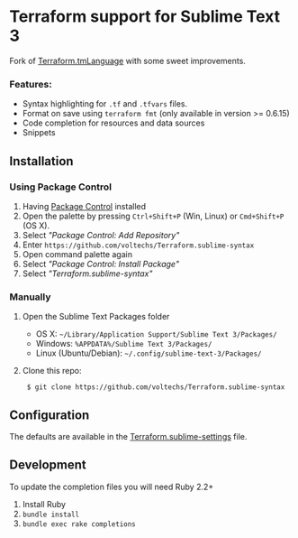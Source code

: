 Terraform support for Sublime Text 3
====================================

Fork of [Terraform.tmLanguage][base_repo] with some sweet improvements.

### Features:

* Syntax highlighting for `.tf` and `.tfvars` files.
* Format on save using `terraform fmt` (only available in version >= 0.6.15)
* Code completion for resources and data sources
* Snippets

Installation
------------

### Using Package Control

1. Having [Package Control](https://packagecontrol.io/installation) installed
2. Open the palette by pressing `Ctrl+Shift+P` (Win, Linux) or `Cmd+Shift+P` (OS X).
3. Select _"Package Control: Add Repository"_
4. Enter `https://github.com/voltechs/Terraform.sublime-syntax`
5. Open command palette again
6. Select _"Package Control: Install Package"_
7. Select _"Terraform.sublime-syntax"_

### Manually

1. Open the Sublime Text Packages folder
    - OS X: `~/Library/Application Support/Sublime Text 3/Packages/`
    - Windows: `%APPDATA%/Sublime Text 3/Packages/`
    - Linux (Ubuntu/Debian): `~/.config/sublime-text-3/Packages/`

2. Clone this repo:

        $ git clone https://github.com/voltechs/Terraform.sublime-syntax

## Configuration

The defaults are available in the [Terraform.sublime-settings][settings_file]
file.

## Development

To update the completion files you will need Ruby 2.2+

1. Install Ruby
2. `bundle install`
3. `bundle exec rake completions`

[base_repo]: https://github.com/alexlouden/Terraform.tmLanguage
[settings_file]: Terraform.sublime-settings
